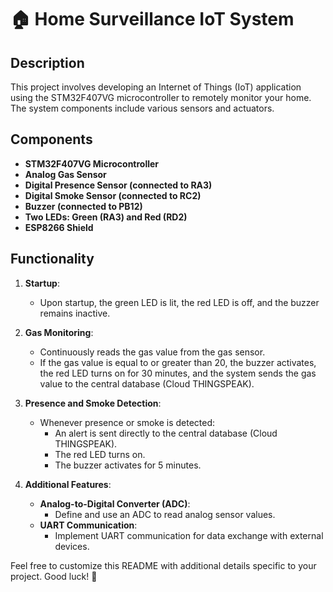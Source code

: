 # 🏠 Home Surveillance IoT System

## Description
This project involves developing an Internet of Things (IoT) application using the STM32F407VG microcontroller to remotely monitor your home. The system components include various sensors and actuators.

## Components
- **STM32F407VG Microcontroller**
- **Analog Gas Sensor**
- **Digital Presence Sensor (connected to RA3)**
- **Digital Smoke Sensor (connected to RC2)**
- **Buzzer (connected to PB12)**
- **Two LEDs: Green (RA3) and Red (RD2)**
- **ESP8266 Shield**

## Functionality
1. **Startup**:
   - Upon startup, the green LED is lit, the red LED is off, and the buzzer remains inactive.

2. **Gas Monitoring**:
   - Continuously reads the gas value from the gas sensor.
   - If the gas value is equal to or greater than 20, the buzzer activates, the red LED turns on for 30 minutes, and the system sends the gas value to the central database (Cloud THINGSPEAK).

3. **Presence and Smoke Detection**:
   - Whenever presence or smoke is detected:
     - An alert is sent directly to the central database (Cloud THINGSPEAK).
     - The red LED turns on.
     - The buzzer activates for 5 minutes.

4. **Additional Features**:
   - **Analog-to-Digital Converter (ADC)**:
     - Define and use an ADC to read analog sensor values.
   - **UART Communication**:
     - Implement UART communication for data exchange with external devices.

Feel free to customize this README with additional details specific to your project. Good luck! 🚀
